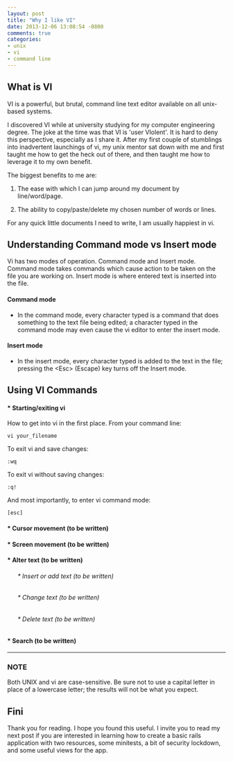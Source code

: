 ```yaml
---
layout: post
title: "Why I like VI"
date: 2013-12-06 13:08:54 -0800
comments: true
categories:
- unix
- vi
- command line
---
```

## What is VI

VI is a powerful, but brutal, command line text editor available on all unix-based systems.  

I discovered VI while at university studying for my computer engineering degree.  The joke at the time was that VI is 'user VIolent'.  It is hard to deny this perspective, especially as I share it.  After my first couple of stumblings into inadvertent launchings of vi, my unix mentor sat down with me and first taught me how to get the heck out of there, and then taught me how to leverage it to my own benefit.

The biggest benefits to me are:

1. The ease with which I can jump around my document by line/word/page.

2. The ability to copy/paste/delete my chosen number of words or lines.

For any quick little documents I need to write, I am usually happiest in vi.  


## Understanding Command mode vs Insert mode
Vi has two modes of operation.  Command mode and Insert mode.  Command mode takes commands which cause action to be taken on the file you are working on.  Insert mode is where entered text is inserted into the file.

#### Command mode
* In the command mode, every character typed is a command that does something to the text file being edited; a character typed in the command mode may even cause the vi editor to enter the insert mode.

#### Insert mode
* In the insert mode, every character typed is added to the text in the  file; pressing the \<Esc> (Escape) key turns off the Insert mode.


## Using VI Commands

#### * Starting/exiting vi
How to get into vi in the first place.  From your command line:
```
vi your_filename
```

To exit vi and save changes:
```
:wq
```

To exit vi without saving changes:
```
:q!
```

And most importantly, to enter vi command mode:
```
[esc]
```

#### * Cursor movement (to be written)

#### * Screen movement (to be written)

#### * Alter text (to be written)
###### &nbsp;&nbsp;&nbsp;&nbsp;&nbsp;&nbsp;*   Insert or add text (to be written)
###### &nbsp;&nbsp;&nbsp;&nbsp;&nbsp;&nbsp;*   Change text (to be written)
###### &nbsp;&nbsp;&nbsp;&nbsp;&nbsp;&nbsp;*   Delete text (to be written)

#### * Search (to be written)

---
### NOTE
Both UNIX and vi are case-sensitive. Be sure not to use a capital letter in place of a lowercase letter; the results will not be what you expect.

## Fini

Thank you for reading.  I hope you found this useful.  I invite you to read my next post if you are interested in learning how to create a basic rails application with two resources, some minitests, a bit of security lockdown, and some useful views for the app.
